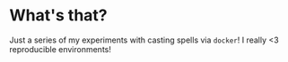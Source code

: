 # What's that?

Just a series of my experiments with casting spells via `docker`! I really <3 reproducible environments!
